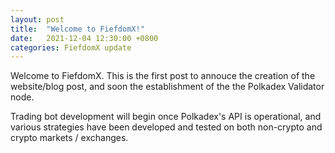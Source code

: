 ```yaml
---
layout: post
title:  "Welcome to FiefdomX!"
date:   2021-12-04 12:30:00 +0800
categories: FiefdomX update
---
```

Welcome to FiefdomX.  This is the first post to annouce the creation of the website/blog post, and soon the establishment of the the Polkadex Validator node.

Trading bot development will begin once Polkadex's API is operational, and various strategies have been developed and tested on both non-crypto and crypto markets / exchanges.